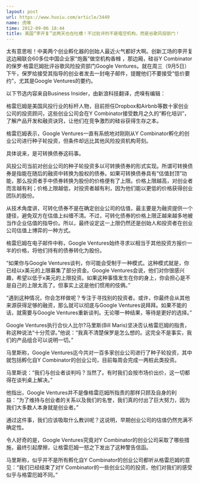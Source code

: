 ```yaml
---
layout: post
url: https://www.huxiu.com/article/3449
name: 虎嗅
time: 2012-09-06 18:44
title: 美国“李开复”这两天也在吐槽！不过批评的不是唱空机构，而是谷歌风投部门！
---
```

太有意思啦！中美两个创业孵化器的创始人最近火气都好大啊。创新工场的李开复这边厢联合60多位中国企业家“炮轰”做空机构香橼 ，那边厢，硅谷Y Combinator的保罗·格雷厄姆批评谷歌风险投资部门Google Ventures。就在周三（9月5日）下午，保罗给接受其指导的创业者发去一封电子邮件，提醒他们不要接受“低价要约”，尤其是Google Ventures的要约。

以下节选内容来自Business Insider，由新浪科技翻译，虎嗅有编辑：

格雷厄姆是美国风投行业的标杆人物，目前担任Dropbox和Airbnb等数十家创业公司的投资顾问，这些创业公司会在Y Combinator接受数月之久的“孵化培训”，了解产品开发和融资诀窍，让他们在竞争激烈的硅谷获得生存之本。

格雷厄姆表示，Google Ventures一直有系统地对刚刚从Y Combinator孵化的创业公司进行种子轮投资，但条件却远比其他风险投资机构苛刻。

具体说来，是可转换债券这码事。

风投公司当前对创业公司的种子轮投资多以可转换债券的形式实现。所谓可转换债券是指能在随后的融资中转换为股权的债券。如果可转换债券具有“估值封顶”功能，那么投资者手中债券转换为股份的价格便有了上限。价格上限越高，对创业者而言越有利；价格上限越低，对投资者越有利，因为他们能以更低的价格获得创业团队的股份。

从技术角度讲，可转化债券不是在确定创业公司的估值，最主要是为融资提供一个捷径，避免双方在估值上纠缠不清。不过，可转化债券的价格上限正越来越多地被当作企业估值的指导价。所以，最终设定这一上限仍然还是创始人和投资者在创业公司估值上博弈的一种方式。

格雷厄姆在电子邮件中称，Google Ventures始终寻求以相当于其他投资方报价一半的价格，将他们持有的债券转化为股份。

“如果你与Google Ventures谈判，你可能会受制于一种模式。这种模式就是，你已经以x美元的上限募集了部分资金。Google Ventures会说，他们对你很感兴趣，希望以低于x美元的上限投资。如果这种事情发生在你的身上，你会担心是不是自己的上限太高了。但事实上这是他们惯用的伎俩。”

“遇到这种情况，你会怎样做呢？专注于寻找别的投资者。或许，你最终会从其他来源获得足够的融资，那么就可以彻底与Google Ventures说拜拜。如果不能的话，就需要与Google Ventures重新谈判。无论哪一种结果，等待是更好的选择。”

Google Ventures执行合伙人比尔?马里斯(Bill Maris)坚决否认格雷厄姆的指责，称这种说法“十分荒谬。”他说：“我真不清楚保罗是怎么想的。这完全不是事实，我们的产品组合可以说明一切。”

马里斯称，Google Ventures迄今共对一百多家创业公司进行了种子轮投资，其中就包括孵化自Y Combinator的创业公司，目前每周会完成一两桩此类投资。

马里斯说：“我们与创业者谈判吗？当然了。有时我们会按市场价出价，这一切都得在谈判桌上解决。”

他指出，Google Ventures并不是像格雷厄姆所指责的那样只顾及自身的利益：“为了维持与创业者的关系以及我们的名誉，我们真的付出了巨大努力，因为我们大多数人本身就是创业者。”

通过这件事，我们应该吸取什么教训呢？这说明，早期创业公司的估值仍然充满不确定性。

令人好奇的是，Google Ventures究竟对Y Combinator的创业公司采取了哪些措施，最终引起摩擦，让格雷厄姆一怒之下发出了这种警告信函。

马里斯称，似乎并不是所有孵化自Y Combinator的创业公司都听从格雷厄姆的意见：“我们已经结束了对Y Combinator的一些创业公司的投资，他们对我们的感受似乎与格雷厄姆不同。”

